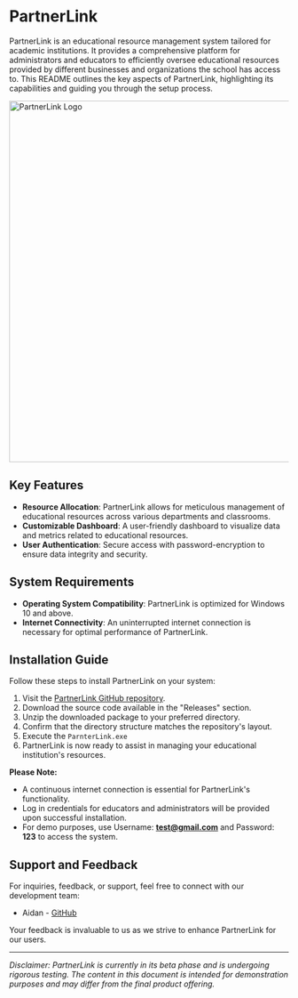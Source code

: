 # PartnerLink

PartnerLink is an educational resource management system tailored for academic institutions. It provides a comprehensive platform for administrators and educators to efficiently oversee educational resources provided by different businesses and organizations the school has access to. This README outlines the key aspects of PartnerLink, highlighting its capabilities and guiding you through the setup process.

<img src="https://i.imgur.com/WMOIVWc.png" alt="PartnerLink Logo" width="800" height="650">

## Key Features
- **Resource Allocation**: PartnerLink allows for meticulous management of educational resources across various departments and classrooms.
- **Customizable Dashboard**: A user-friendly dashboard to visualize data and metrics related to educational resources.
- **User Authentication**: Secure access with password-encryption to ensure data integrity and security.

## System Requirements
- **Operating System Compatibility**: PartnerLink is optimized for Windows 10 and above.
- **Internet Connectivity**: An uninterrupted internet connection is necessary for optimal performance of PartnerLink. 

## Installation Guide
Follow these steps to install PartnerLink on your system:

1. Visit the [PartnerLink GitHub repository](https://github.com/aidanq06/PartnerLink/).
2. Download the source code available in the "Releases" section.
3. Unzip the downloaded package to your preferred directory.
4. Confirm that the directory structure matches the repository's layout.
5. Execute the `ParnterLink.exe` 
6. PartnerLink is now ready to assist in managing your educational institution's resources.

**Please Note:**
- A continuous internet connection is essential for PartnerLink's functionality.
- Log in credentials for educators and administrators will be provided upon successful installation.
- For demo purposes, use Username: **test@gmail.com** and Password: **123** to access the system.

## Support and Feedback
For inquiries, feedback, or support, feel free to connect with our development team:

- Aidan - [GitHub](https://github.com/aidanq06)

Your feedback is invaluable to us as we strive to enhance PartnerLink for our users.

---

*Disclaimer: PartnerLink is currently in its beta phase and is undergoing rigorous testing. The content in this document is intended for demonstration purposes and may differ from the final product offering.*
